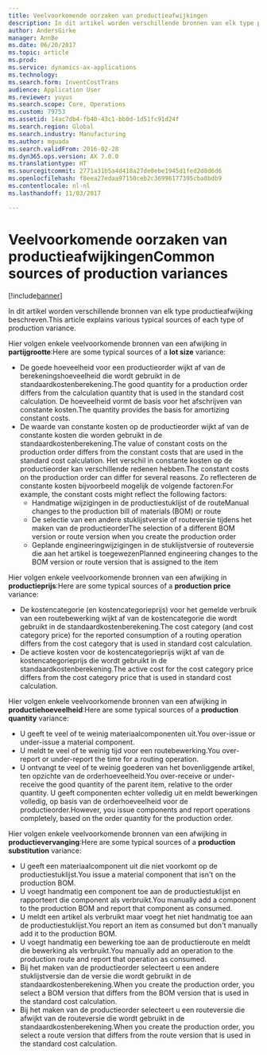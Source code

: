 ```yaml
---
title: Veelvoorkomende oorzaken van productieafwijkingen
description: In dit artikel worden verschillende bronnen van elk type productieafwijking beschreven.
author: AndersGirke
manager: AnnBe
ms.date: 06/20/2017
ms.topic: article
ms.prod: 
ms.service: dynamics-ax-applications
ms.technology: 
ms.search.form: InventCostTrans
audience: Application User
ms.reviewer: yuyus
ms.search.scope: Core, Operations
ms.custom: 79753
ms.assetid: 14ac7db4-fb40-43c1-bb0d-1d51fc91d24f
ms.search.region: Global
ms.search.industry: Manufacturing
ms.author: mguada
ms.search.validFrom: 2016-02-28
ms.dyn365.ops.version: AX 7.0.0
ms.translationtype: HT
ms.sourcegitcommit: 2771a31b5a4d418a27de0ebe1945d1fed2d8d6d6
ms.openlocfilehash: f8eea27edaa97150ceb2c36996177395cba8bdb9
ms.contentlocale: nl-nl
ms.lasthandoff: 11/03/2017

---
```


# <a name="common-sources-of-production-variances"></a><span data-ttu-id="43d51-103">Veelvoorkomende oorzaken van productieafwijkingen</span><span class="sxs-lookup"><span data-stu-id="43d51-103">Common sources of production variances</span></span>

[!include[banner](../includes/banner.md)]


<span data-ttu-id="43d51-104">In dit artikel worden verschillende bronnen van elk type productieafwijking beschreven.</span><span class="sxs-lookup"><span data-stu-id="43d51-104">This article explains various typical sources of each type of production variance.</span></span> 

<span data-ttu-id="43d51-105">Hier volgen enkele veelvoorkomende bronnen van een afwijking in **partijgrootte**:</span><span class="sxs-lookup"><span data-stu-id="43d51-105">Here are some typical sources of a **lot size** variance:</span></span>

-   <span data-ttu-id="43d51-106">De goede hoeveelheid voor een productieorder wijkt af van de berekeningshoeveelheid die wordt gebruikt in de standaardkostenberekening.</span><span class="sxs-lookup"><span data-stu-id="43d51-106">The good quantity for a production order differs from the calculation quantity that is used in the standard cost calculation.</span></span> <span data-ttu-id="43d51-107">De hoeveelheid vormt de basis voor het afschrijven van constante kosten.</span><span class="sxs-lookup"><span data-stu-id="43d51-107">The quantity provides the basis for amortizing constant costs.</span></span>
-   <span data-ttu-id="43d51-108">De waarde van constante kosten op de productieorder wijkt af van de constante kosten die worden gebruikt in de standaardkostenberekening.</span><span class="sxs-lookup"><span data-stu-id="43d51-108">The value of constant costs on the production order differs from the constant costs that are used in the standard cost calculation.</span></span> <span data-ttu-id="43d51-109">Het verschil in constante kosten op de productieorder kan verschillende redenen hebben.</span><span class="sxs-lookup"><span data-stu-id="43d51-109">The constant costs on the production order can differ for several reasons.</span></span> <span data-ttu-id="43d51-110">Zo reflecteren de constante kosten bijvoorbeeld mogelijk de volgende factoren:</span><span class="sxs-lookup"><span data-stu-id="43d51-110">For example, the constant costs might reflect the following factors:</span></span>
    -   <span data-ttu-id="43d51-111">Handmatige wijzigingen in de productiestuklijst of de route</span><span class="sxs-lookup"><span data-stu-id="43d51-111">Manual changes to the production bill of materials (BOM) or route</span></span>
    -   <span data-ttu-id="43d51-112">De selectie van een andere stuklijstversie of routeversie tijdens het maken van de productieorder</span><span class="sxs-lookup"><span data-stu-id="43d51-112">The selection of a different BOM version or route version when you create the production order</span></span>
    -   <span data-ttu-id="43d51-113">Geplande engineeringwijzigingen in de stuklijstversie of routeversie die aan het artikel is toegewezen</span><span class="sxs-lookup"><span data-stu-id="43d51-113">Planned engineering changes to the BOM version or route version that is assigned to the item</span></span>

<span data-ttu-id="43d51-114">Hier volgen enkele veelvoorkomende bronnen van een afwijking in **productieprijs**:</span><span class="sxs-lookup"><span data-stu-id="43d51-114">Here are some typical sources of a **production price** variance:</span></span>

-   <span data-ttu-id="43d51-115">De kostencategorie (en kostencategorieprijs) voor het gemelde verbruik van een routebewerking wijkt af van de kostencategorie die wordt gebruikt in de standaardkostenberekening.</span><span class="sxs-lookup"><span data-stu-id="43d51-115">The cost category (and cost category price) for the reported consumption of a routing operation differs from the cost category that is used in standard cost calculation.</span></span>
-   <span data-ttu-id="43d51-116">De actieve kosten voor de kostencategorieprijs wijkt af van de kostencategorieprijs die wordt gebruikt in de standaardkostenberekening.</span><span class="sxs-lookup"><span data-stu-id="43d51-116">The active cost for the cost category price differs from the cost category price that is used in standard cost calculation.</span></span>

<span data-ttu-id="43d51-117">Hier volgen enkele veelvoorkomende bronnen van een afwijking in **productiehoeveelheid**:</span><span class="sxs-lookup"><span data-stu-id="43d51-117">Here are some typical sources of a **production quantity** variance:</span></span>

-   <span data-ttu-id="43d51-118">U geeft te veel of te weinig materiaalcomponenten uit.</span><span class="sxs-lookup"><span data-stu-id="43d51-118">You over-issue or under-issue a material component.</span></span>
-   <span data-ttu-id="43d51-119">U meldt te veel of te weinig tijd voor een routebewerking.</span><span class="sxs-lookup"><span data-stu-id="43d51-119">You over-report or under-report the time for a routing operation.</span></span>
-   <span data-ttu-id="43d51-120">U ontvangt te veel of te weinig goederen van het bovenliggende artikel, ten opzichte van de orderhoeveelheid.</span><span class="sxs-lookup"><span data-stu-id="43d51-120">You over-receive or under-receive the good quantity of the parent item, relative to the order quantity.</span></span> <span data-ttu-id="43d51-121">U geeft componenten echter volledig uit en meldt bewerkingen volledig, op basis van de orderhoeveelheid voor de productieorder.</span><span class="sxs-lookup"><span data-stu-id="43d51-121">However, you issue components and report operations completely, based on the order quantity for the production order.</span></span>

<span data-ttu-id="43d51-122">Hier volgen enkele veelvoorkomende bronnen van een afwijking in **productievervanging**:</span><span class="sxs-lookup"><span data-stu-id="43d51-122">Here are some typical sources of a **production substitution** variance:</span></span>

-   <span data-ttu-id="43d51-123">U geeft een materiaalcomponent uit die niet voorkomt op de productiestuklijst.</span><span class="sxs-lookup"><span data-stu-id="43d51-123">You issue a material component that isn't on the production BOM.</span></span>
-   <span data-ttu-id="43d51-124">U voegt handmatig een component toe aan de productiestuklijst en rapporteert die component als verbruikt.</span><span class="sxs-lookup"><span data-stu-id="43d51-124">You manually add a component to the production BOM and report that component as consumed.</span></span>
-   <span data-ttu-id="43d51-125">U meldt een artikel als verbruikt maar voegt het niet handmatig toe aan de productiestuklijst.</span><span class="sxs-lookup"><span data-stu-id="43d51-125">You report an item as consumed but don't manually add it to the production BOM.</span></span>
-   <span data-ttu-id="43d51-126">U voegt handmatig een bewerking toe aan de productieroute en meldt die bewerking als verbruikt.</span><span class="sxs-lookup"><span data-stu-id="43d51-126">You manually add an operation to the production route and report that operation as consumed.</span></span>
-   <span data-ttu-id="43d51-127">Bij het maken van de productieorder selecteert u een andere stuklijstversie dan de versie die wordt gebruikt in de standaardkostenberekening.</span><span class="sxs-lookup"><span data-stu-id="43d51-127">When you create the production order, you select a BOM version that differs from the BOM version that is used in the standard cost calculation.</span></span>
-   <span data-ttu-id="43d51-128">Bij het maken van de productieorder selecteert u een routeversie die afwijkt van de routeversie die wordt gebruikt in de standaardkostenberekening.</span><span class="sxs-lookup"><span data-stu-id="43d51-128">When you create the production order, you select a route version that differs from the route version that is used in the standard cost calculation.</span></span>





